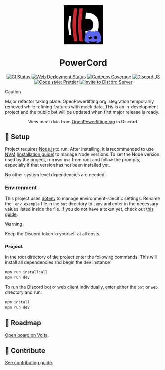 <p align="center">
    <img width="125" height="125" alt="PowerCord logo" src="PowerCord.png">
    <h1 align="center">PowerCord</h1>
</p>

<p align="center">
    <a href="https://github.com/KnightedKestrel/PowerCord/actions/workflows/ci.yml"><img src="https://github.com/KnightedKestrel/PowerCord/actions/workflows/ci.yml/badge.svg" alt="CI Status" /></a>
    <!-- Get bot deployments working before showing -->
    <!-- <a href="https://github.com/KnightedKestrel/PowerCord/actions/workflows/bot-deploy.yml"><img src="https://github.com/KnightedKestrel/PowerCord/actions/workflows/bot-deploy.yml/badge.svg" alt="Bot deployment status" /></a> -->
    <a href="https://powercord-gilt.vercel.app/"><img src="https://vercelbadge.vercel.app/api/KnightedKestrel/PowerCord" alt="Web Deployment Status" /></a>
    <a href="https://codecov.io/gh/KnightedKestrel/PowerCord"><img src="https://codecov.io/gh/KnightedKestrel/PowerCord/graph/badge.svg?token=04DYKZJMH3" alt="Codecov Coverage"/></a>
    <a href="https://discord.js.org/"><img src="https://img.shields.io/badge/discord.js-14.20.0-orange.svg" alt="Discord JS" /></a>
    <a href="https://github.com/prettier/prettier"><img src="https://img.shields.io/badge/code_style-prettier-ff69b4" alt="Code style: Prettier" /></a>
    <a href="https://discord.com/api/oauth2/authorize?client_id=1306740469484486697&permissions=0&scope=bot%20applications.commands"><img src="https://img.shields.io/badge/discord-invite%20to%20server-5865F2?logo=discord&logoColor=white" alt="Invite to Discord Server" /></a>
</p>

> [!CAUTION]
> Major refactor taking place. OpenPowerlifting.org integration temporarily removed while refining features with mock data. This is an in-development project and the public bot will be updated when first major release is ready.

<p align="center">
    View meet data from <a href="https://www.openpowerlifting.org/">OpenPowerlifting.org</a> in Discord.
</p>

## 🚀 Setup

Project requires [Node.js](https://nodejs.org/) to run. After installing, it is recommended to use [NVM](https://github.com/nvm-sh/nvm) ([installation guide](https://www.freecodecamp.org/news/node-version-manager-nvm-install-guide/)) to manage Node versions. To set the Node version used by the project, run `nvm use` from root and follow the prompts, especially if that version has not been installed yet.

No other system level dependencies are needed.

### Environment

This project uses [dotenv](https://github.com/motdotla/dotenv#readme) to manage environment-specific settings. Rename the `.env.example` file in the `bot` directory to `.env` and enter in the necessary values listed inside the file. If you do not have a token yet, check out [this guide](https://discordjs.guide/preparations/setting-up-a-bot-application.html).

> [!WARNING]
> Keep the Discord token to yourself at all costs.

### Project

In the root directory of the project enter the following commands. This will install all dependencies and begin the dev instance.

```sh
npm run install:all
npm run dev
```

To run the Discord bot or web client individually, enter either the `bot` or `web` directory and run:

```sh
npm install
npm run dev
```

## 📍 Roadmap

[Open board on Volta](https://volta.net/KnightedKestrel/PowerCord).

## 🧱 Contribute

[See contributing guide](CONTRIBUTING.md).
